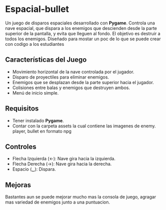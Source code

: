 # Espacial-bullet

Un juego de disparos espaciales desarrollado con **Pygame**. Controla una nave espacial, que dispara a los enemigos que descienden desde la parte superior de la pantalla, y evita que lleguen al fondo. El objetivo es destruir a todos los enemigos. Diseñado para mostar un poc de lo que se puede crear con codigo a los estudiantes

## Características del Juego

- Movimiento horizontal de la nave controlada por el jugador.
- Disparo de proyectiles para eliminar enemigos.
- Enemigos que se desplazan desde la parte superior hacia el jugador.
- Colisiones entre balas y enemigos que destruyen ambos.
- Menú de inicio simple.

## Requisitos

- Tener instalado **Pygame**.
- Contar con la carpeta assets la cual contiene las imagenes de enemy. player, bullet en formato npg

## Controles 

- Flecha Izquierda (←): Nave gira hacia la izquierda.
- Flecha Derecha (→): Nave gira hacia la derecha.
- Espacio (␣): Dispara.

## Mejoras 

Bastantes aun se puede mejorar mucho mas la consola de juego, agragar mas variedad de enemigos junto a una puntuacion.
